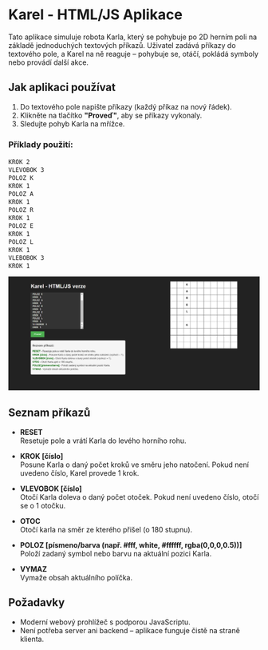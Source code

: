 # Karel - HTML/JS Aplikace

Tato aplikace simuluje robota Karla, který se pohybuje po 2D herním poli na základě jednoduchých textových příkazů. Uživatel zadává příkazy do textového pole, a Karel na ně reaguje – pohybuje se, otáčí, pokládá symboly nebo provádí další akce.

## Jak aplikaci používat

1. Do textového pole napište příkazy (každý příkaz na nový řádek).
2. Klikněte na tlačítko **"Proveď"**, aby se příkazy vykonaly.
3. Sledujte pohyb Karla na mřížce.

### Příklady použití:

```
KROK 2
VLEVOBOK 3
POLOZ K
KROK 1
POLOZ A
KROK 1
POLOZ R
KROK 1
POLOZ E
KROK 1
POLOZ L
KROK 1
VLEBOBOK 3
KROK 1
```

![Images](/images/zakladni-zobrazeni.png?reset=2 "Základní zobrazení")

## Seznam příkazů

- **RESET**  
  Resetuje pole a vrátí Karla do levého horního rohu.

- **KROK [číslo]**  
  Posune Karla o daný počet kroků ve směru jeho natočení. Pokud není uvedeno číslo, Karel provede 1 krok.

- **VLEVOBOK [číslo]**  
  Otočí Karla doleva o daný počet otoček. Pokud není uvedeno číslo, otočí se o 1 otočku.

- **OTOC**  
  Otočí karla na směr ze kterého přišel (o 180 stupnu).

- **POLOZ [písmeno/barva (např. #fff, white, #ffffff, rgba(0,0,0,0.5))]** 
  Položí zadaný symbol nebo barvu na aktuální pozici Karla.

- **VYMAZ**  
  Vymaže obsah aktuálního políčka.

## Požadavky

- Moderní webový prohlížeč s podporou JavaScriptu.
- Není potřeba server ani backend – aplikace funguje čistě na straně klienta.
